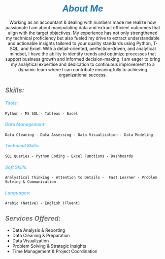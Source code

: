 # ***<center><span style="color:#267CB9"> About Me </span></center>***

<p><center> Working as an accountant & dealing with numbers made me realize how passionate I am about manipulating data and extract efficient outcomes that align with the target objectives.
My experience has not only strengthened my technical proficiency but also fueled my drive to extract understandable and actionable insights tailored to your quality standards using Python, T-SQL, and Excel. With a detail-oriented, perfection-driven, and analytical mindset, I have the ability to identify trends and optimize processes that support business growth and informed decision-making.
I am eager to bring my analytical expertise and dedication to continuous improvement to a dynamic team where I can contribute meaningfully to achieving organizational success.</center></p>

## ***<span style="color:#727272"> Skills: </span>***
#### <em><span style="color:#6bc2ff"> Tools: </span></em>
    Python - MS SQL - Tableau - Excel 

#### <em><span style="color:#6bc2ff"> Data Management: </span></em>
    Data Cleaning - Data Assessing - Data Visualization - Data Modeling 

#### <em><span style="color:#6bc2ff">  Technical Skills: </span></em>
    SQL Queries - Python Coding - Excel Functions - Dashboards 

#### <em><span style="color:#6bc2ff"> Soft Skills: </span></em>
    Analystical Thinking - Attention to Details -  Fast Learner - Problem Solving & Communication 

#### <em><span style="color:#6bc2ff"> Languages: </span></em>
    Arabic (Native) - English (Fluent) 


## ***<span style="color:#727272"> Services Offered: </span>***
- Data Analysis & Reporting
- Data Cleaning & Preparation
- Data Visualization
- Problem Solving & Strategic Insights
- Time Management & Project Coordination
  

